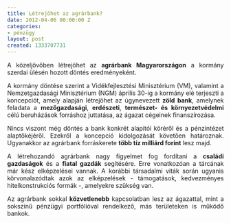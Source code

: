 ```yaml
---
title: Létrejöhet az agrárbank?
date: 2012-04-06 00:00:00 Z
categories:
- pénzügy
layout: post
created: 1333707731
---
```


<p style="text-align: justify;">A közeljövőben létrejöhet az <strong>agrárbank Magyarországon</strong> a kormány szerdai ülésén hozott döntés eredményeként.</p><p style="text-align: justify;">A kormány döntése szerint a Vidékfejlesztési Minisztérium (VM), valamint a Nemzetgazdasági Minisztérium (NGM) április 30-ig a kormány elé terjeszti a koncepciót, amely alapján létrejöhet az úgynevezett <strong>zöld bank</strong>, amelynek feladata a <strong>mezőgazdasági</strong>, <strong>erdészeti</strong>, <strong>természet- és környezetvédelmi</strong> célú beruházások forráshoz juttatása, az ágazat cégeinek finanszírozása.</p><p style="text-align: justify;">Nincs viszont még döntés a bank konkrét alapítói köréről és a pénzintézet alaptőkéjéről. Ezekről a koncepció kidolgozását követően határoznak. Ugyanakkor az agrárbank forráskerete <strong>több tíz milliárd forint</strong> lesz majd.</p><p style="text-align: justify;">A létrehozandó agrárbank nagy figyelmet fog fordítani a <strong>családi gazdaságok</strong> és a <strong>fiatal gazdák</strong> segítésére. Erre vonatkozóan a tárcának már kész elképzelései vannak. A korábbi társadalmi viták során ugyanis körvonalazódtak azok az elképzelések - támogatások, kedvezményes hitelkonstrukciós formák -, amelyekre szükség van.</p><p style="text-align: justify;">Az agrárbank sokkal <strong>közvetlenebb</strong> kapcsolatban lesz az ágazattal, mint a sokszínű pénzügyi portfólióval rendelkező, más területeken is működő bankok.</p>
